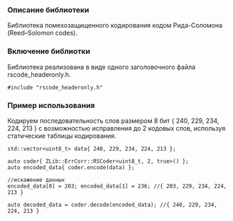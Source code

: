 ### Описание библиотеки
Библиотека помехозащищенного кодирования кодом Рида-Соломона (Reed–Solomon codes).

### Включение библиотки
Библиотека реализована в виде одного заголовочного файла rscode_headeronly.h.
```
#include "rscode_headeronly.h"
```
### Пример использования
Кодируем последовательность слов размером 8 бит { 240, 229, 234, 224, 213 } с возможностью исправления до 2 кодовых слов, используя статические таблицы кодирования.
```
std::vector<uint8_t> data{ 240, 229, 234, 224, 213 };

auto coder{ ZLib::ErrCorr::RSCoder<uint8_t, 2, true>() };
auto encoded_data{ coder.encode(data) };

//искажение данных
encoded_data[0] = 203; encoded_data[1] = 236; //{ 203, 229, 234, 224, 213 }

auto decoded_data = coder.decode(encoded_data); //{ 240, 229, 234, 224, 213 }
```
